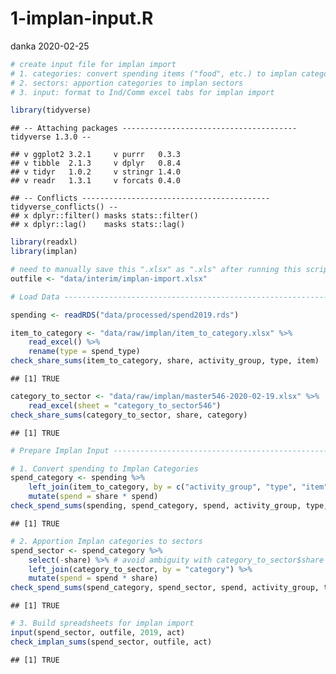 1-implan-input.R
================
danka
2020-02-25

``` r
# create input file for implan import
# 1. categories: convert spending items ("food", etc.) to implan categories ("Food - Groceries", etc.)
# 2. sectors: apportion categories to implan sectors
# 3. input: format to Ind/Comm excel tabs for implan import

library(tidyverse)
```

    ## -- Attaching packages --------------------------------------- tidyverse 1.3.0 --

    ## v ggplot2 3.2.1     v purrr   0.3.3
    ## v tibble  2.1.3     v dplyr   0.8.4
    ## v tidyr   1.0.2     v stringr 1.4.0
    ## v readr   1.3.1     v forcats 0.4.0

    ## -- Conflicts ------------------------------------------ tidyverse_conflicts() --
    ## x dplyr::filter() masks stats::filter()
    ## x dplyr::lag()    masks stats::lag()

``` r
library(readxl)
library(implan)

# need to manually save this ".xlsx" as ".xls" after running this script
outfile <- "data/interim/implan-import.xlsx"

# Load Data ---------------------------------------------------------------

spending <- readRDS("data/processed/spend2019.rds")

item_to_category <- "data/raw/implan/item_to_category.xlsx" %>%
    read_excel() %>%
    rename(type = spend_type)
check_share_sums(item_to_category, share, activity_group, type, item)
```

    ## [1] TRUE

``` r
category_to_sector <- "data/raw/implan/master546-2020-02-19.xlsx" %>%
    read_excel(sheet = "category_to_sector546")
check_share_sums(category_to_sector, share, category)
```

    ## [1] TRUE

``` r
# Prepare Implan Input ------------------------------------------------------

# 1. Convert spending to Implan Categories
spend_category <- spending %>%
    left_join(item_to_category, by = c("activity_group", "type", "item")) %>%
    mutate(spend = share * spend)
check_spend_sums(spending, spend_category, spend, activity_group, type, item)
```

    ## [1] TRUE

``` r
# 2. Apportion Implan categories to sectors
spend_sector <- spend_category %>%
    select(-share) %>% # avoid ambiguity with category_to_sector$share
    left_join(category_to_sector, by = "category") %>%
    mutate(spend = spend * share)
check_spend_sums(spend_category, spend_sector, spend, activity_group, type, item)
```

    ## [1] TRUE

``` r
# 3. Build spreadsheets for implan import
input(spend_sector, outfile, 2019, act)
check_implan_sums(spend_sector, outfile, act)
```

    ## [1] TRUE
